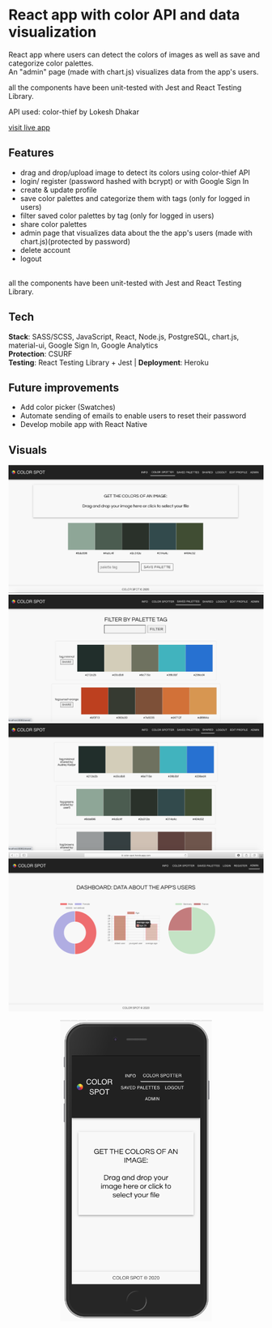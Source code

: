 # React app with color API and data visualization

React app where users can detect the colors of images as well as save and categorize color palettes. <br />
An "admin" page (made with chart.js) visualizes data from the app's users. <br />

all the components have been unit-tested with Jest and React Testing Library.

API used: color-thief by Lokesh Dhakar

[visit live app](https://color-spot.space)

## Features

-   drag and drop/upload image to detect its colors using color-thief API
    <br />
-   login/ register (password hashed with bcrypt) or with Google Sign In
    <br />
-   create & update profile
    <br />
-   save color palettes and categorize them with tags (only for logged in users)
    <br />
-   filter saved color palettes by tag (only for logged in users)
    <br />
-   share color palettes
    <br />
-   admin page that visualizes data about the the app's users (made with chart.js)(protected by password)
    <br />
-   delete account
    <br />
-   logout

<br /> all the components have been unit-tested with Jest and React Testing Library.

## Tech

**Stack**: SASS/SCSS, JavaScript, React, Node.js, PostgreSQL, chart.js, material-ui, Google Sign In, Google Analytics<br />
**Protection**: CSURF <br />
**Testing**: React Testing Library + Jest | **Deployment**: Heroku

## Future improvements

-   Add color picker (Swatches)
-   Automate sending of emails to enable users to reset their password
-   Develop mobile app with React Native

## Visuals

![screenshot](readMe/img1.png)
<br />
![screenshot](readMe/img2.png)
<br />
![screenshot](readMe/img3.png)
<br/>
![screenshot](readMe/screenshot_3.png)

<p align="center">
<img width="300" height="595" src="readMe/mobile.png">
</p>
